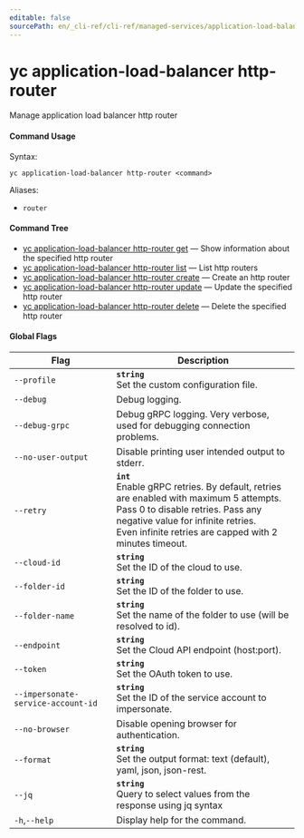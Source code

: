 ```yaml
---
editable: false
sourcePath: en/_cli-ref/cli-ref/managed-services/application-load-balancer/http-router/index.md
---
```


# yc application-load-balancer http-router

Manage application load balancer http router

#### Command Usage

Syntax: 

`yc application-load-balancer http-router <command>`

Aliases: 

- `router`

#### Command Tree

- [yc application-load-balancer http-router get](get.md) — Show information about the specified http router
- [yc application-load-balancer http-router list](list.md) — List http routers
- [yc application-load-balancer http-router create](create.md) — Create an http router
- [yc application-load-balancer http-router update](update.md) — Update the specified http router
- [yc application-load-balancer http-router delete](delete.md) — Delete the specified http router

#### Global Flags

| Flag | Description |
|----|----|
|`--profile`|<b>`string`</b><br/>Set the custom configuration file.|
|`--debug`|Debug logging.|
|`--debug-grpc`|Debug gRPC logging. Very verbose, used for debugging connection problems.|
|`--no-user-output`|Disable printing user intended output to stderr.|
|`--retry`|<b>`int`</b><br/>Enable gRPC retries. By default, retries are enabled with maximum 5 attempts.<br/>Pass 0 to disable retries. Pass any negative value for infinite retries.<br/>Even infinite retries are capped with 2 minutes timeout.|
|`--cloud-id`|<b>`string`</b><br/>Set the ID of the cloud to use.|
|`--folder-id`|<b>`string`</b><br/>Set the ID of the folder to use.|
|`--folder-name`|<b>`string`</b><br/>Set the name of the folder to use (will be resolved to id).|
|`--endpoint`|<b>`string`</b><br/>Set the Cloud API endpoint (host:port).|
|`--token`|<b>`string`</b><br/>Set the OAuth token to use.|
|`--impersonate-service-account-id`|<b>`string`</b><br/>Set the ID of the service account to impersonate.|
|`--no-browser`|Disable opening browser for authentication.|
|`--format`|<b>`string`</b><br/>Set the output format: text (default), yaml, json, json-rest.|
|`--jq`|<b>`string`</b><br/>Query to select values from the response using jq syntax|
|`-h`,`--help`|Display help for the command.|

